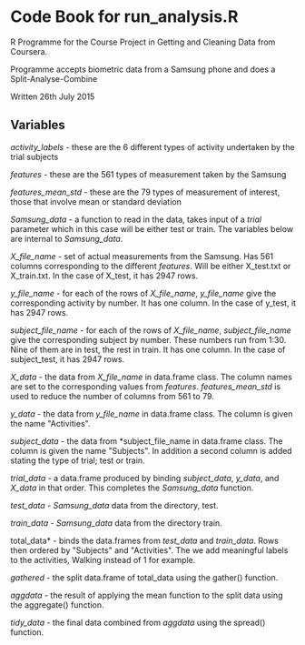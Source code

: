 # Code Book for run_analysis.R


 R Programme for the Course Project in Getting and Cleaning Data from Coursera.
 
 Programme accepts biometric data from a Samsung phone and does a Split-Analyse-Combine
 
 Written 26th July 2015

## Variables
*activity_labels*  - these are the 6 different types of activity undertaken by the trial subjects

*features*  - these are the 561 types of measurement taken by the Samsung

*features_mean_std*  - these are the 79 types of measurement of interest, those that involve mean or standard deviation



*Samsung_data*  - a function to read in the data, takes input of a *trial* parameter which in this case will be either test or train. The variables below are internal to *Samsung_data*.

*X_file_name* - set of actual measurements from the Samsung. Has 561 columns corresponding to the different *features*. Will be either X_test.txt or X_train.txt. In the case of X_test, it has 2947 rows.

*y_file_name* - for each of the rows of *X_file_name*,  *y_file_name* give the corresponding activity by number. It has one column. In the case of y_test, it has 2947 rows.

*subject_file_name* - for each of the rows of *X_file_name*,  *subject_file_name* give the corresponding subject by number. These numbers run from 1:30. Nine of them are in test, the rest in train. It has one column. In the case of subject_test, it has 2947 rows.

*X_data* - the data from *X_file_name* in data.frame class. The column names are set to the corresponding values from *features*. *features_mean_std* is used to reduce the number of columns from 561 to 79.

*y_data* - the data from *y_file_name* in data.frame class. The column is given the name "Activities".

*subject_data* - the data from *subject_file_name in data.frame class. The column is given the name "Subjects". In addition a second column is added stating the type of trial; test or train.

*trial_data* - a data.frame produced by binding *subject_data*, *y_data*, and *X_data* in that order. This completes the *Samsung_data* function.




*test_data* - *Samsung_data* data from the directory, test.

*train_data* - *Samsung_data* data from the directory train.

total_data* - binds the data.frames from *test_data* and *train_data*. Rows then ordered by "Subjects" and "Activities". The we add meaningful labels to the activities, Walking instead of 1 for example.

*gathered* - the split data.frame of total_data using the gather() function.

*aggdata* -  the result of applying the mean function to the split data using the aggregate() function.

*tidy_data* - the final data combined from *aggdata* using the spread() function.

